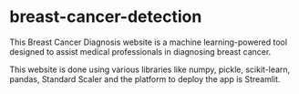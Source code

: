 # breast-cancer-detection
This Breast Cancer Diagnosis website is a machine learning-powered tool designed to assist medical professionals in diagnosing breast cancer.

This website is done using various libraries like numpy, pickle, scikit-learn, pandas, Standard Scaler and the platform to deploy the app is Streamlit.
